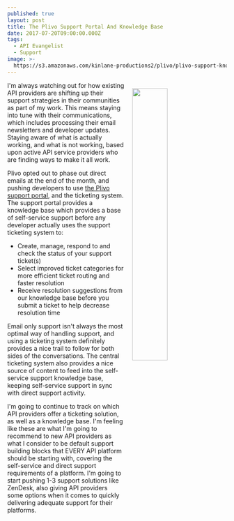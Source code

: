```yaml
---
published: true
layout: post
title: The Plivo Support Portal And Knowledge Base
date: 2017-07-20T09:00:00.000Z
tags:
  - API Evangelist
  - Support
image: >-
  https://s3.amazonaws.com/kinlane-productions2/plivo/plivo-support-knowledge-base.png
---
```

<p><a href="https://support.plivo.com"><img src="https://s3.amazonaws.com/kinlane-productions2/plivo/plivo-support-knowledge-base.png" align="right" width="40%" style="padding: 15px;" /></a></p>
I'm always watching out for how existing API providers are shifting up their support strategies in their communities as part of my work. This means staying into tune with their communications, which includes processing their email newsletters and developer updates. Staying aware of what is actually working, and what is not working, based upon active API service providers who are finding ways to make it all work.

Plivo opted out to phase out direct emails at the end of the month, and pushing developers to use [the Plivo support portal](https://support.plivo.com), and the ticketing system. The support portal provides a knowledge base which provides a base of self-service support before any developer actually uses the support ticketing system to:

- Create, manage, respond to and check the status of your support ticket(s)
- Select improved ticket categories for more efficient ticket routing and faster resolution
- Receive resolution suggestions from our knowledge base before you submit a ticket to help decrease resolution time

Email only support isn't always the most optimal way of handling support, and using a ticketing system definitely provides a nice trail to follow for both sides of the conversations. The central ticketing system also provides a nice source of content to feed into the self-service support knowledge base, keeping self-service support in sync with direct support activity.

I'm going to continue to track on which API providers offer a ticketing solution, as well as a knowledge base. I'm feeling like these are what I'm going to recommend to new API providers as what I consider to be default support building blocks that EVERY API platform should be starting with, covering the self-service and direct support requirements of a platform. I'm going to start pushing 1-3 support solutions like ZenDesk, also giving API providers some options when it comes to quickly delivering adequate support for their platforms.
